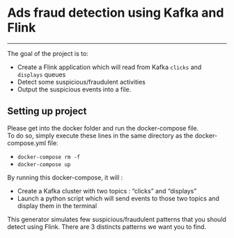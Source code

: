 # Ads fraud detection using Kafka and Flink #
- - - - 
 The goal of the project is to:

 * Create a Flink application which will read from Kafka `clicks` and `displays` queues
 * Detect some suspicious/fraudulent activities 
 * Output the suspicious events into a file.  
 
 ## Setting up project ## 
 Please get into the docker folder and run the docker-compose file.<br />
 To do so, simply execute these lines in the same directory as the docker-compose.yml file:  
 * `docker-compose rm -f` <br />
 * `docker-compose up`
 
 By running this docker-compose, it will :<br />
 * Create a Kafka cluster with two topics : “clicks” and “displays”
 * Launch a python script which will send events to those two topics and display them in the terminal   
 
 This generator simulates few suspicious/fraudulent patterns that you should detect using Flink.  There are 3 distincts patterns we want you to find.

